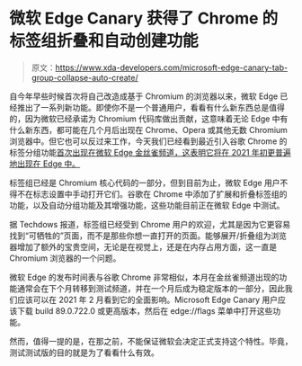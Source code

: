 # 微软 Edge Canary 获得了 Chrome 的标签组折叠和自动创建功能

> 原文：<https://www.xda-developers.com/microsoft-edge-canary-tab-group-collapse-auto-create/>

自今年早些时候首次将自己改造成基于 Chromium 的浏览器以来，微软 Edge 已经推出了一系列新功能。即使你不是一个普通用户，看看有什么新东西总是值得的，因为微软已经承诺为 Chromium 代码库做出贡献，这意味着无论 Edge 中有什么新东西，都可能在几个月后出现在 Chrome、Opera 或其他无数 Chromium 浏览器中。但它也可以反过来工作，今天我们已经看到最近引入谷歌 Chrome 的标签分组功能[首次出现在微软 Edge 金丝雀频道，这表明它将在 2021 年初更普遍地出现在 Edge 中。](https://www.xda-developers.com/google-chrome-tab-groups/)

标签组已经是 Chromium 核心代码的一部分，但到目前为止，微软 Edge 用户不得不在标志设置中手动打开它们。谷歌在 Chrome 中添加了扩展和折叠标签组的功能，以及自动分组功能及其增强功能，这些功能目前正在微软 Edge 中测试。

据 Techdows 报道，标签组已经受到 Chrome 用户的欢迎，尤其是因为它更容易找到“可牺牲的”页面，而不是那些你想一直打开的页面。能够展开/折叠组为浏览器增加了额外的宝贵空间，无论是在视觉上，还是在内存占用方面，这一直是 Chromium 浏览器的一个问题。

微软 Edge 的发布时间表与谷歌 Chrome 非常相似，本月在金丝雀频道出现的功能通常会在下个月转移到测试频道，并在一个月后成为稳定版本的一部分，因此我们应该可以在 2021 年 2 月看到它的全面影响。Microsoft Edge Canary 用户应该下载 build 89.0.722.0 或更高版本，然后在 edge://flags 菜单中打开这些功能。

然而，值得一提的是，在那之前，不能保证微软会决定正式支持这个特性。毕竟，测试测试版的目的就是为了看看什么有效。